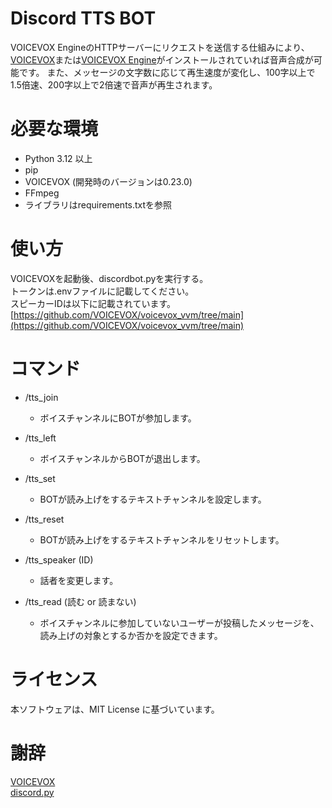# Discord TTS BOT
VOICEVOX EngineのHTTPサーバーにリクエストを送信する仕組みにより、[VOICEVOX](https://voicevox.hiroshiba.jp/)または[VOICEVOX Engine](https://github.com/VOICEVOX/voicevox_engine)がインストールされていれば音声合成が可能です。
また、メッセージの文字数に応じて再生速度が変化し、100字以上で1.5倍速、200字以上で2倍速で音声が再生されます。

# 必要な環境
+ Python 3.12 以上
+ pip
+ VOICEVOX (開発時のバージョンは0.23.0)
+ FFmpeg
+ ライブラリはrequirements.txtを参照

# 使い方
VOICEVOXを起動後、discordbot.pyを実行する。  
トークンは.envファイルに記載してください。  
スピーカーIDは以下に記載されています。  
[https://github.com/VOICEVOX/voicevox_vvm/tree/main](https://github.com/VOICEVOX/voicevox_vvm/tree/main)

# コマンド
+ /tts_join
  - ボイスチャンネルにBOTが参加します。
+ /tts_left
  - ボイスチャンネルからBOTが退出します。
+ /tts_set
  - BOTが読み上げをするテキストチャンネルを設定します。

+ /tts_reset
  - BOTが読み上げをするテキストチャンネルをリセットします。
 
+ /tts_speaker (ID)
  - 話者を変更します。
 
+ /tts_read (読む or 読まない)
  - ボイスチャンネルに参加していないユーザーが投稿したメッセージを、読み上げの対象とするか否かを設定できます。

# ライセンス
本ソフトウェアは、MIT License に基づいています。

# 謝辞
[VOICEVOX](https://github.com/VOICEVOX)  
[discord.py](https://github.com/Rapptz/discord.py)